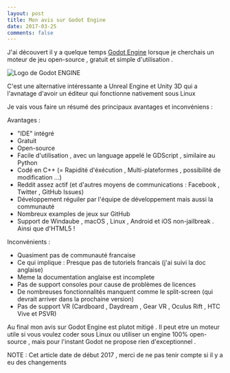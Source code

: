```yaml
---
layout: post
title: Mon avis sur Godot Engine
date: 2017-03-25
comments: false
---
```


J'ai découvert il y a quelque temps [Godot Engine](https://godotengine.org/) lorsque je cherchais un moteur de jeu open-source , gratuit et simple d'utilisation .  

![Logo de Godot ENGINE](https://godotengine.org/themes/godotengine/assets/logo.svg)

C'est une alternative intéressante a Unreal Engine et Unity 3D qui a l'avnatage d'avoir un éditeur qui fonctionne nativement sous Linux 

Je vais vous faire un résumé des principaux avantages et inconvéniens :

Avantages :  

* "IDE" intégré
* Gratuit 
* Open-source
* Facile d'utilisation , avec un language appelé le GDScript , similaire au Python
* Codé en C++ (= Rapidité d'éxécution , Multi-plateformes , possibilité de modification ...)
* Reddit assez actif (et d'autres moyens de communications : Facebook , Twitter , GitHub Issues)
* Développement réguiler par l'équipe de développement mais aussi la communauté  
* Nombreux examples de jeux sur GitHub
* Support de Windaube , macOS , Linux , Android et iOS non-jailbreak . Ainsi que d'HTML5 !

Inconvénients :  

* Quasiment pas de communauté francaise 
* Ce qui implique : Presque pas de tutoriels francais (j'ai suivi la doc anglaise)
* Meme la documentation anglaise est incomplete
* Pas de support consoles pour cause de problèmes de licences
* De nombreuses fonctionnalités manquent comme le split-screen (qui devrait arriver dans la prochaine version)
* Pas de support VR (Cardboard , Daydream , Gear VR , Oculus Rift , HTC Vive et PSVR)

Au final mon avis sur Godot Engine est plutot mitigé . Il peut etre un moteur utile si vous voulez coder sous Linux ou utiliser un engine 100% open-source , mais pour l'instant Godot ne propose rien d'exceptionnel .

NOTE : Cet article date de début 2017 , merci de ne pas tenir compte si il y a eu des changements
